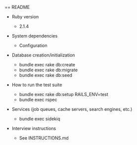 == README

* Ruby version

    * 2.1.4

* System dependencies
    
    * Configuration

* Database creation/initialization

    * bundle exec rake db:create
    * bundle exec rake db:migrate
    * bundle exec rake db:seed

* How to run the test suite

    * bundle exec rake db:setup RAILS_ENV=test
    * bundle exec rspec

* Services (job queues, cache servers, search engines, etc.)

    * bundle exec sidekiq

* Interview instructions

    * See INSTRUCTIONS.md